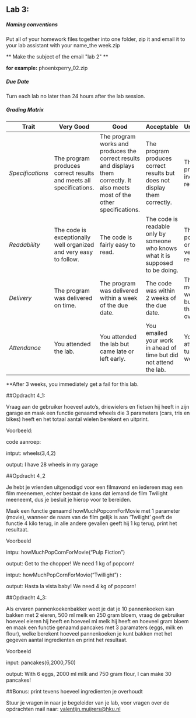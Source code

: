 ## Lab 3: 
 
##### Naming conventions 

Put all of your homework files together into one folder, zip it and email it to your lab assistant with your name_the week.zip 

** Make the subject of the email "lab 2" **

**for example:** 
phoenixperry_02.zip


##### Due Date 

Turn each lab no later than 24 hours after the lab session. 

##### Grading Matrix 

Trait | Very Good | Good | Acceptable | Unsatisfactory	
--- |--- | --- | --- | --- |
| *Specifications* | The program produces correct results and meets all specifications. | The program works and produces the correct results and displays them correctly. It also meets most of the other specifications. | The program produces correct results but does not display them correctly. | The program is producing incorrect results.
*Readability* | The code is exceptionally well organized and very easy to follow. | The code is fairly easy to read. | The code is readable only by someone who knows what it is supposed to be doing.| The code is poorly organized and very difficult to read.|
*Delivery* | The program was delivered on time. | The program was delivered within a week of the due date. | The code was within 2 weeks of the due date. | The code was more than 2 weeks overdue but no later than 3 weeks overdue. |
*Attendance* | You attended the lab. | You attended the lab but came late or left early. | You emailed your work in ahead of time but did not attend the lab. | You did not attend and you turned your work in on time |

**After 3 weeks, you immediately get a fail for this lab. 


##Opdracht 4_1:

Vraag aan de gebruiker hoeveel auto’s, driewielers en fietsen hij heeft in zijn garage en maak een functie genaamd wheels die 3 parameters (cars, tris en bikes) heeft en het totaal aantal wielen berekent en uitprint.

Voorbeeld:

code aanroep:

intput: wheels(3,4,2)

output: I have 28 wheels in my garage

 

##Opdracht 4_2

Je hebt je vrienden uitgenodigd voor een filmavond en iedereen mag een film meenemen, echter bestaat de kans dat iemand de film Twilight meeneemt, dus je besluit je hierop voor te bereiden.

Maak een functie genaamd howMuchPopcornForMovie met 1 parameter (movie), wanneer de naam van de film gelijk is aan ‘Twilight’ geeft de functie 4 kilo terug, in alle andere gevallen geeft hij 1 kg terug, print het resultaat.

Voorbeeld

intpu: howMuchPopCornForMovie(“Pulp Fiction”)

output: Get to the chopper! We need 1 kg of popcorn!

intput: howMuchPopCornForMovie(“Twillight”) :

output: Hasta la vista baby! We need 4 kg of popcorn!

 

 

##Opdracht 4_3:

Als ervaren pannenkoekenbakker weet je dat je 10 pannenkoeken kan bakken met 2 eieren, 500 ml melk en 250 gram bloem, vraag de gebruiker hoeveel eieren hij heeft en hoeveel ml melk hij heeft en hoeveel gram bloem en maak een functie genaamd pancakes met 3 paramaters (eggs, milk en flour), welke berekent hoeveel pannenkoeken je kunt bakken met het gegeven aantal ingredienten en print het resultaat.

Voorbeeld

input: pancakes(6,2000,750)

output:  With 6 eggs, 2000 ml milk and 750 gram flour, I can make 30 pancakes!

##Bonus: print tevens hoeveel ingredienten je overhoudt

 

Stuur je vragen in naar je begeleider van je lab, voor vragen over de opdrachten mail naar: valentijn.muijrers@hku.nl

